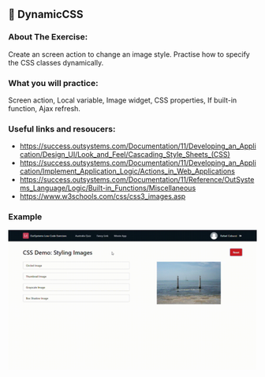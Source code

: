 ## :ledger: DynamicCSS

### About The Exercise:

Create an screen action to change an image style. Practise how to specify the CSS classes dynamically.

### What you will practice:

Screen action, Local variable, Image widget, CSS properties, If built-in function, Ajax refresh.

### Useful links and resoucers:

- https://success.outsystems.com/Documentation/11/Developing_an_Application/Design_UI/Look_and_Feel/Cascading_Style_Sheets_(CSS)
- https://success.outsystems.com/Documentation/11/Developing_an_Application/Implement_Application_Logic/Actions_in_Web_Applications
- https://success.outsystems.com/Documentation/11/Reference/OutSystems_Language/Logic/Built-in_Functions/Miscellaneous
- https://www.w3schools.com/css/css3_images.asp

### Example
![OutSystems Image](./Samples/DynamicCSS.gif)

